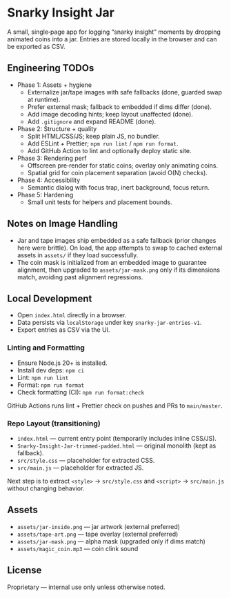 # Snarky Insight Jar

A small, single‑page app for logging “snarky insight” moments by dropping animated coins into a jar. Entries are stored locally in the browser and can be exported as CSV.

## Engineering TODOs

- Phase 1: Assets + hygiene
  - Externalize jar/tape images with safe fallbacks (done, guarded swap at runtime).
  - Prefer external mask; fallback to embedded if dims differ (done).
  - Add image decoding hints; keep layout unaffected (done).
  - Add `.gitignore` and expand README (done).
- Phase 2: Structure + quality
  - Split HTML/CSS/JS; keep plain JS, no bundler.
  - Add ESLint + Prettier; `npm run lint` / `npm run format`.
  - Add GitHub Action to lint and optionally deploy static site.
- Phase 3: Rendering perf
  - Offscreen pre‑render for static coins; overlay only animating coins.
  - Spatial grid for coin placement separation (avoid O(N) checks).
- Phase 4: Accessibility
  - Semantic dialog with focus trap, inert background, focus return.
- Phase 5: Hardening
  - Small unit tests for helpers and placement bounds.

## Notes on Image Handling

- Jar and tape images ship embedded as a safe fallback (prior changes here were brittle). On load, the app attempts to swap to cached external assets in `assets/` if they load successfully.
- The coin mask is initialized from an embedded image to guarantee alignment, then upgraded to `assets/jar-mask.png` only if its dimensions match, avoiding past alignment regressions.

## Local Development

- Open `index.html` directly in a browser.
- Data persists via `localStorage` under key `snarky-jar-entries-v1`.
- Export entries as CSV via the UI.

### Linting and Formatting

- Ensure Node.js 20+ is installed.
- Install dev deps: `npm ci`
- Lint: `npm run lint`
- Format: `npm run format`
- Check formatting (CI): `npm run format:check`

GitHub Actions runs lint + Prettier check on pushes and PRs to `main/master`.

### Repo Layout (transitioning)

- `index.html` — current entry point (temporarily includes inline CSS/JS).
- `Snarky-Insight-Jar-trimmed-padded.html` — original monolith (kept as fallback).
- `src/style.css` — placeholder for extracted CSS.
- `src/main.js` — placeholder for extracted JS.

Next step is to extract `<style>` → `src/style.css` and `<script>` → `src/main.js` without changing behavior.

## Assets

- `assets/jar-inside.png` — jar artwork (external preferred)
- `assets/tape-art.png` — tape overlay (external preferred)
- `assets/jar-mask.png` — alpha mask (upgraded only if dims match)
- `assets/magic_coin.mp3` — coin clink sound

## License

Proprietary — internal use only unless otherwise noted.
